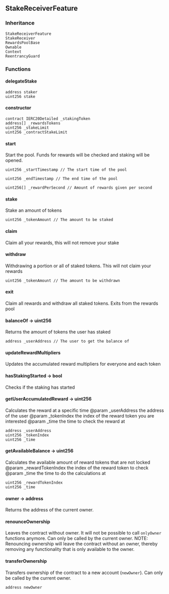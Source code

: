 ## StakeReceiverFeature





### Inheritance

    StakeReceiverFeature
    StakeReceiver
    RewardsPoolBase
    Ownable
    Context
    ReentrancyGuard


### Functions

  #### delegateStake

  

  

    address staker 
    uint256 stake 
  #### constructor

  

  

    contract IERC20Detailed _stakingToken 
    address[] _rewardsTokens 
    uint256 _stakeLimit 
    uint256 _contractStakeLimit 
  #### start

  

  Start the pool. Funds for rewards will be checked and staking will be opened.


    uint256 _startTimestamp // The start time of the pool

    uint256 _endTimestamp // The end time of the pool

    uint256[] _rewardPerSecond // Amount of rewards given per second
  #### stake

  

  Stake an amount of tokens


    uint256 _tokenAmount // The amount to be staked
  #### claim

  

  Claim all your rewards, this will not remove your stake

  #### withdraw

  

  Withdrawing a portion or all of staked tokens. This will not claim your rewards


    uint256 _tokenAmount // The amount to be withdrawn
  #### exit

  

  Claim all rewards and withdraw all staked tokens. Exits from the rewards pool

  #### balanceOf → uint256

  

  Returns the amount of tokens the user has staked


    address _userAddress // The user to get the balance of
  #### updateRewardMultipliers

  

  Updates the accumulated reward multipliers for everyone and each token

  #### hasStakingStarted → bool

  

  Checks if the staking has started

  #### getUserAccumulatedReward → uint256

  

  Calculates the reward at a specific time
		@param _userAddress the address of the user
		@param _tokenIndex the index of the reward token you are interested
        @param _time the time to check the reward at

    address _userAddress 
    uint256 _tokenIndex 
    uint256 _time 
  #### getAvailableBalance → uint256

  

  Calculates the available amount of reward tokens that are not locked
		@param _rewardTokenIndex the index of the reward token to check
		@param _time the time to do the calculations at

    uint256 _rewardTokenIndex 
    uint256 _time 
  #### owner → address

  

  Returns the address of the current owner.

  #### renounceOwnership

  

  Leaves the contract without owner. It will not be possible to call
`onlyOwner` functions anymore. Can only be called by the current owner.
NOTE: Renouncing ownership will leave the contract without an owner,
thereby removing any functionality that is only available to the owner.

  #### transferOwnership

  

  Transfers ownership of the contract to a new account (`newOwner`).
Can only be called by the current owner.

    address newOwner 


